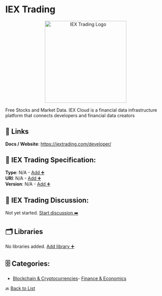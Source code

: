 # IEX Trading
<p align="center">
    <img width="256" src="https://raw.githubusercontent.com/apis-list/apis-list/main/apis/iex/logo_256x256.png" alt="IEX Trading Logo"/>
</p>
Free Stocks and Market Data. IEX Cloud is a financial data infrastructure platform that connects developers and financial data creators

##  🔗 Links
**Docs / Website**: https://iextrading.com/developer/

## 🧬 IEX Trading Specification:
**Type**: N/A - [Add ➕](https://github.com/apis-list/apis-list/edit/main/apis.yaml#9825)  
**URI**: N/A - [Add ➕](https://github.com/apis-list/apis-list/edit/main/apis.yaml#9825)  
**Version**: N/A - [Add ➕](https://github.com/apis-list/apis-list/edit/main/apis.yaml#9825)

## 💬 IEX Trading Discussion:
Not yet started. [Start discussion ➡️](https://github.com/apis-list/apis-list/discussions/new)

## 🗂️ Libraries

No libraries added. [Add library ➕](https://github.com/apis-list/apis-list/edit/main/apis.yaml#9825)    


## 🗄️ Categories:
- [Blockchain & Cryptocurrencies](https://github.com/apis-list/apis-list#blockchain--cryptocurrencies-)- [Finance & Economics](https://github.com/apis-list/apis-list#finance--economics-)

🔙  [Back to List](https://github.com/apis-list/apis-list)
